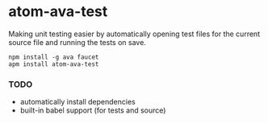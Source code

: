 # atom-ava-test

Making unit testing easier by automatically opening test files for the
current source file and running the tests on save.

```
npm install -g ava faucet
apm install atom-ava-test
```

### TODO

- automatically install dependencies
- built-in babel support (for tests and source)
